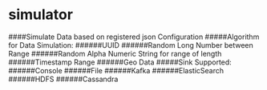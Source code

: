 # simulator
####Simulate Data based on registered json Configuration
#####Algorithm for Data Simulation:
######UUID
######Random Long Number between Range
######Random Alpha Numeric String for range of length
######Timestamp Range
######Geo Data
#####Sink Supported:
######Console
######File
######Kafka
######ElasticSearch
######HDFS
######Cassandra
